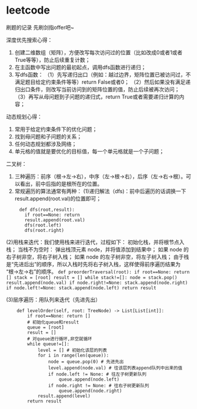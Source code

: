 # leetcode
刷题的记录
先刷剑指offer吧~

深度优先搜索心得：
1. 创建二维数组（矩阵），方便改写每次访问过的位置（比如改成0或者1或者True等等），防止后续重复计数；
2. 在主函数中写出问题的最初起点，调用dfs函数进行递归；
3. 写dfs函数：
（1）先写递归出口（例如：越过边界，矩阵位置已被访问过，不满足题目给定约束条件等等）return False或者0；
（2）然后如果没有满足递归出口条件，则改写当前访问到的矩阵位置的值，防止后续被再次访问；
（3）再写从母问题到子问题的递归式，return True或者需要递归计算的内容；

动态规划心得：
1. 常用于给定约束条件下的优化问题；
2. 找到母问题和子问题的关系；
3. 任何动态规划都涉及网络；
4. 单元格的值就是要优化的目标值，每一个单元格就是一个子问题；

二叉树：
1. 三种遍历：前序（根->左->右），中序（左->根->右），后序（左->右->根）。可以看出，前中后指的是根所在的位置。
2. 常规遍历的算法通常有两种：
 (1)递归解法（dfs)：前中后遍历的话调换一下result.append(root.val)的位置即可；
 ```
      def dfs(root,result):
        if root==None: return
        result.append(root.val)
        dfs(root.left)
        dfs(root.right)
 ```
 (2)用栈来迭代：我们使用栈来进行迭代，过程如下：
    初始化栈，并将根节点入栈；
    当栈不为空时：
    弹出栈顶元素 node，并将值添加到结果中；
    如果 node 的右子树非空，将右子树入栈；
    如果 node 的左子树非空，将左子树入栈；
    由于栈是“先进后出”的顺序，所以入栈时先将右子树入栈，这样使得前序遍历结果为 “根->左->右”的顺序。
    ```
      def preorderTraversal(root):
        if root==None: return []
        stack = [root]
        result = []
        while stack!=[]:
          node = stack.pop()
          result.append(node.val)
          if node.right!=None:
            stack.append(node.right)
          if node.left!=None:
            stack.append(node.left)
        return result
     ```
        
(3)层序遍历：用队列来迭代（先进先出）
```
    def levelOrder(self, root: TreeNode) -> List[List[int]]:
        if root==None: return []
        # 初始化queue和result
        queue = [root]
        result = []
        # 对queue进行循环,非空就循环
        while queue!=[]:
            level = [] # 初始化该层的列表
            for i in range(len(queue)):
                node = queue.pop(0) # 先进先出
                level.append(node.val) # 往该层列表append队列中出来的值
                if node.left != None: # 往左子树更新队列
                    queue.append(node.left)
                if node.right != None: # 往右子树更新队列
                    queue.append(node.right)
            result.append(level)
        return result
```
